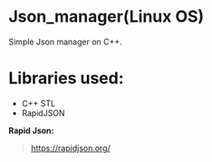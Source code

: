 # Json_manager(Linux OS)
Simple Json manager on C++.

# Libraries used:
* C++ STL
* RapidJSON

**Rapid Json:**
> https://rapidjson.org/

